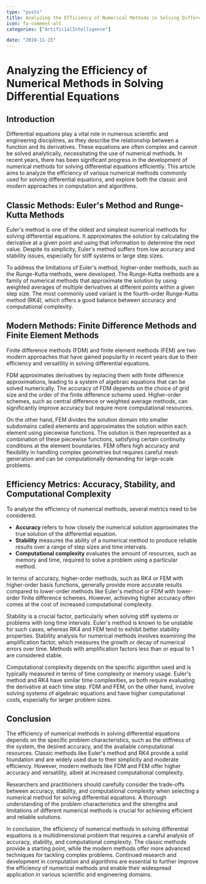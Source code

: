 ```yaml
---
type: "posts"
title: Analyzing the Efficiency of Numerical Methods in Solving Differential Equations
icon: fa-comment-alt
categories: ["ArtificialIntelligence"]

date: "2019-11-15"
---
```




# Analyzing the Efficiency of Numerical Methods in Solving Differential Equations

## Introduction

Differential equations play a vital role in numerous scientific and engineering disciplines, as they describe the relationship between a function and its derivatives. These equations are often complex and cannot be solved analytically, necessitating the use of numerical methods. In recent years, there has been significant progress in the development of numerical methods for solving differential equations efficiently. This article aims to analyze the efficiency of various numerical methods commonly used for solving differential equations, and explore both the classic and modern approaches in computation and algorithms.

## Classic Methods: Euler's Method and Runge-Kutta Methods

Euler's method is one of the oldest and simplest numerical methods for solving differential equations. It approximates the solution by calculating the derivative at a given point and using that information to determine the next value. Despite its simplicity, Euler's method suffers from low accuracy and stability issues, especially for stiff systems or large step sizes.

To address the limitations of Euler's method, higher-order methods, such as the Runge-Kutta methods, were developed. The Runge-Kutta methods are a family of numerical methods that approximate the solution by using weighted averages of multiple derivatives at different points within a given step size. The most commonly used variant is the fourth-order Runge-Kutta method (RK4), which offers a good balance between accuracy and computational complexity.

## Modern Methods: Finite Difference Methods and Finite Element Methods

Finite difference methods (FDM) and finite element methods (FEM) are two modern approaches that have gained popularity in recent years due to their efficiency and versatility in solving differential equations.

FDM approximates derivatives by replacing them with finite difference approximations, leading to a system of algebraic equations that can be solved numerically. The accuracy of FDM depends on the choice of grid size and the order of the finite difference scheme used. Higher-order schemes, such as central difference or weighted average methods, can significantly improve accuracy but require more computational resources.

On the other hand, FEM divides the solution domain into smaller subdomains called elements and approximates the solution within each element using piecewise functions. The solution is then represented as a combination of these piecewise functions, satisfying certain continuity conditions at the element boundaries. FEM offers high accuracy and flexibility in handling complex geometries but requires careful mesh generation and can be computationally demanding for large-scale problems.

## Efficiency Metrics: Accuracy, Stability, and Computational Complexity

To analyze the efficiency of numerical methods, several metrics need to be considered. 

- **Accuracy** refers to how closely the numerical solution approximates the true solution of the differential equation. 
- **Stability** measures the ability of a numerical method to produce reliable results over a range of step sizes and time intervals. 
- **Computational complexity** evaluates the amount of resources, such as memory and time, required to solve a problem using a particular method.

In terms of accuracy, higher-order methods, such as RK4 or FEM with higher-order basis functions, generally provide more accurate results compared to lower-order methods like Euler's method or FDM with lower-order finite difference schemes. However, achieving higher accuracy often comes at the cost of increased computational complexity.

Stability is a crucial factor, particularly when solving stiff systems or problems with long time intervals. Euler's method is known to be unstable for such cases, whereas RK4 and FEM tend to exhibit better stability properties. Stability analysis for numerical methods involves examining the amplification factor, which measures the growth or decay of numerical errors over time. Methods with amplification factors less than or equal to 1 are considered stable.

Computational complexity depends on the specific algorithm used and is typically measured in terms of time complexity or memory usage. Euler's method and RK4 have similar time complexities, as both require evaluating the derivative at each time step. FDM and FEM, on the other hand, involve solving systems of algebraic equations and have higher computational costs, especially for larger problem sizes.

## Conclusion

The efficiency of numerical methods in solving differential equations depends on the specific problem characteristics, such as the stiffness of the system, the desired accuracy, and the available computational resources. Classic methods like Euler's method and RK4 provide a solid foundation and are widely used due to their simplicity and moderate efficiency. However, modern methods like FDM and FEM offer higher accuracy and versatility, albeit at increased computational complexity.

Researchers and practitioners should carefully consider the trade-offs between accuracy, stability, and computational complexity when selecting a numerical method for solving differential equations. A thorough understanding of the problem characteristics and the strengths and limitations of different numerical methods is crucial for achieving efficient and reliable solutions.

In conclusion, the efficiency of numerical methods in solving differential equations is a multidimensional problem that requires a careful analysis of accuracy, stability, and computational complexity. The classic methods provide a starting point, while the modern methods offer more advanced techniques for tackling complex problems. Continued research and development in computation and algorithms are essential to further improve the efficiency of numerical methods and enable their widespread application in various scientific and engineering domains.